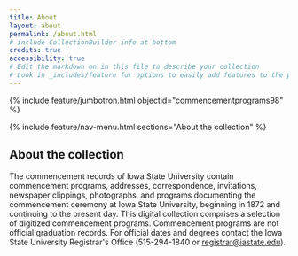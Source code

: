 ```yaml
---
title: About
layout: about
permalink: /about.html
# include CollectionBuilder info at bottom
credits: true
accessibility: true
# Edit the markdown on in this file to describe your collection
# Look in _includes/feature for options to easily add features to the page
---
```


{% include feature/jumbotron.html objectid="commencementprograms98" %} 

{% include feature/nav-menu.html sections="About the collection" %}

## About the collection

The commencement records of Iowa State University contain commencement programs, addresses, correspondence, invitations, newspaper clippings, photographs, and programs documenting the commencement ceremony at Iowa State University, beginning in 1872 and continuing to the present day. This digital collection comprises a selection of digitized commencement programs. Commencement programs are not official graduation records. For official dates and degrees contact the Iowa State University Registrar's Office (515-294-1840 or registrar@iastate.edu).